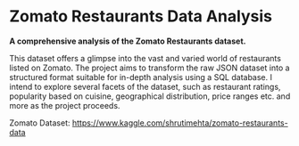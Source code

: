 # Zomato Restaurants Data Analysis
**A comprehensive analysis of the Zomato Restaurants dataset.** 

This dataset offers a glimpse into the vast and varied world of restaurants listed on Zomato. The project aims to transform the raw JSON dataset into a structured format suitable for in-depth analysis using a SQL database. I intend to explore several facets of the dataset, such as restaurant ratings, popularity based on cuisine, geographical distribution, price ranges etc. and more as the project proceeds.

Zomato Dataset: https://www.kaggle.com/shrutimehta/zomato-restaurants-data